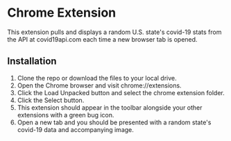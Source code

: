 # Chrome Extension
This extension pulls and displays a random U.S. state's covid-19 stats from the API at covid19api.com each time a new browser tab is opened.

## Installation
1. Clone the repo or download the files to your local drive. 
2. Open the Chrome browser and visit chrome://extensions.
3. Click the Load Unpacked button and select the chrome extension folder.  
4. Click the Select button.
5. This extension should appear in the toolbar alongside your other extensions with a green bug icon.
6. Open a new tab and you should be presented with a random state's covid-19 data and accompanying image.
